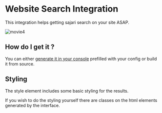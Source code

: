 # Website Search Integration

This integration helps getting sajari search on your site ASAP.

![movie4](https://cloud.githubusercontent.com/assets/2771466/25263860/0d156f86-26a6-11e7-882c-5cab81c56921.gif)

## How do I get it ?

You can either [generate it in your console](https://www.sajari.com/console/collections/install) prefilled with your config or build it from source.

## Styling

The style element includes some basic styling for the results.

If you wish to do the styling yourself there are classes on the html elements generated by the interface.
